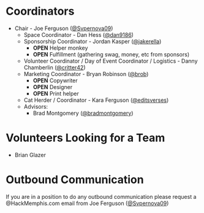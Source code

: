 Coordinators
====

* Chair - Joe Ferguson ([@Svpernova09](https://github.com/svpernova09))
  * Space Coordinator - Dan Hess ([@dan9186](https://github.com/dan9186))
  * Sponsorship Coordinator - Jordan Kasper ([@jakerella](https://github.com/jakerella))
      * __OPEN__ Helper monkey
      * __OPEN__ Fulfillment (gathering swag, money, etc from sponsors)
  * Volunteer Coordinator / Day of Event Coordinator / Logistics - Danny Chamberlin ([@critter42](https://github.com/critter42))
  * Marketing Coordinator - Bryan Robinson ([@brob](http://github.com/brob))
      * __OPEN__ Copywriter
      * __OPEN__ Designer
      * __OPEN__ Print helper
  * Cat Herder / Coordinator - Kara Ferguson ([@editsverses](https://github.com/editsverses))
  * Advisors:
      * Brad Montgomery ([@bradmontgomery](https://github.com/bradmontgomery))


Volunteers Looking for a Team
====

* Brian Glazer

Outbound Communication
====
If you are in a position to do any outbound communication please request a @HackMemphis.com email from Joe Ferguson ([@Svpernova09](https://github.com/svpernova09))